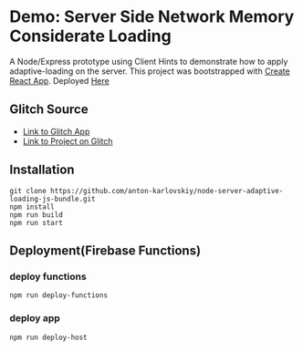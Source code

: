
# Demo: Server Side Network Memory Considerate Loading
A Node/Express prototype using Client Hints to demonstrate how to apply adaptive-loading on the server.
This project was bootstrapped with [Create React App](https://github.com/facebook/create-react-app).
Deployed [Here](https://server-adaptive-loading-hybrid.herokuapp.com/)

## Glitch Source
* [Link to Glitch App](https://anton-karlovskiy-node-server-adaptive-loading-js-bundle.glitch.me/)
* [Link to Project on Glitch](https://glitch.com/~node-server-adaptive-loading-js-bundle/)

## Installation
```
git clone https://github.com/anton-karlovskiy/node-server-adaptive-loading-js-bundle.git
npm install
npm run build
npm run start
```

## Deployment(Firebase Functions)
### deploy functions
```
npm run deploy-functions
```

### deploy app
```
npm run deploy-host
```
